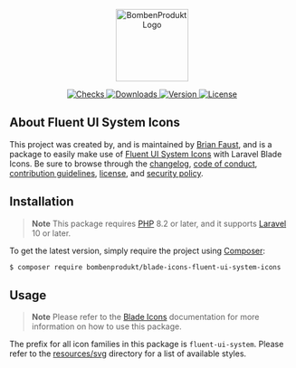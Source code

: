 <p align="center">
    <a href="https://bombenprodukt.com" target="_blank">
        <img src="https://raw.githubusercontent.com/faustbrian/assets/main/logo-text.svg" width="128" alt="BombenProdukt Logo" />
    </a>
</p>

<p align="center">
    <a href="https://github.com/faustbrian/blade-icons-fluent-ui-system-icons/actions">
        <img src="https://badge.sh/github/check-runs/BombenProdukt/blade-icons-fluent-ui-system-icons" alt="Checks" />
    </a>
    <a href="https://packagist.org/packages/bombenprodukt/blade-icons-fluent-ui-system-icons">
        <img src="https://badge.sh/packagist/downloads/BombenProdukt/blade-icons-fluent-ui-system-icons" alt="Downloads" />
    </a>
    <a href="https://packagist.org/packages/bombenprodukt/blade-icons-fluent-ui-system-icons">
        <img src="https://badge.sh/packagist/version/BombenProdukt/blade-icons-fluent-ui-system-icons" alt="Version" />
    </a>
    <a href="https://packagist.org/packages/bombenprodukt/blade-icons-fluent-ui-system-icons">
        <img src="https://badge.sh/packagist/license/BombenProdukt/blade-icons-fluent-ui-system-icons" alt="License" />
    </a>
</p>

## About Fluent UI System Icons

This project was created by, and is maintained by [Brian Faust](https://github.com/faustbrian), and is a package to easily make use of [Fluent UI System Icons](https://github.com/microsoft/fluentui-system-icons) with Laravel Blade Icons. Be sure to browse through the [changelog](CHANGELOG.md), [code of conduct](.github/CODE_OF_CONDUCT.md), [contribution guidelines](.github/CONTRIBUTING.md), [license](LICENSE), and [security policy](.github/SECURITY.md).

## Installation

> **Note**
> This package requires [PHP](https://www.php.net/) 8.2 or later, and it supports [Laravel](https://laravel.com/) 10 or later.

To get the latest version, simply require the project using [Composer](https://getcomposer.org/):

```bash
$ composer require bombenprodukt/blade-icons-fluent-ui-system-icons
```

## Usage

> **Note**
> Please refer to the [Blade Icons](https://github.com/faustbrian/blade-icons) documentation for more information on how to use this package.

The prefix for all icon families in this package is `fluent-ui-system`. Please refer to the [resources/svg](/resources/svg) directory for a list of available styles.
